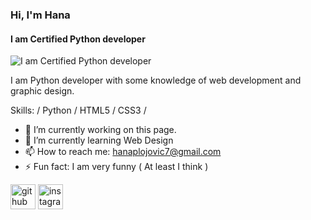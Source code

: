 ### Hi, I'm Hana
#### I am Certified Python developer
![I am Certified Python developer](https://cdn.dribbble.com/users/1396198/screenshots/4422089/code.gif)

I am Python developer with some knowledge of web development and graphic design.

Skills: / Python / HTML5 / CSS3 / 

- 🔭 I’m currently working on this page. 
- 🌱 I’m currently learning Web Design 
- 📫 How to reach me: hanaplojovic7@gmail.com 
- ⚡ Fun fact: I am very funny ( At least I think ) 


[<img src='https://cdn.jsdelivr.net/npm/simple-icons@3.0.1/icons/github.svg' alt='github' height='40'>](https://github.com/plojovichana)  [<img src='https://cdn.jsdelivr.net/npm/simple-icons@3.0.1/icons/instagram.svg' alt='instagram' height='40'>](https://www.instagram.com/hanaplojovic/)  

